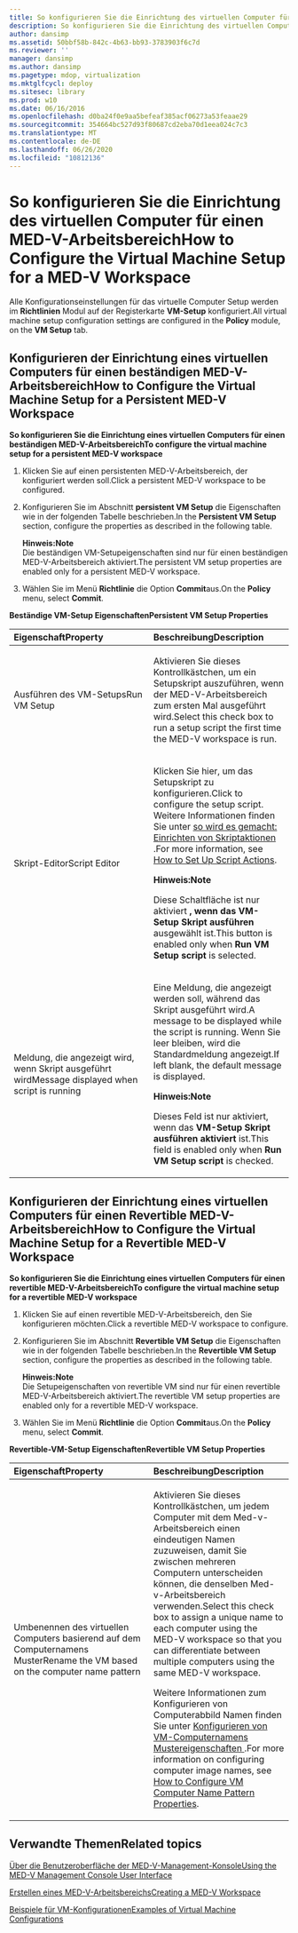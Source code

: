 ```yaml
---
title: So konfigurieren Sie die Einrichtung des virtuellen Computer für einen MED-V-Arbeitsbereich
description: So konfigurieren Sie die Einrichtung des virtuellen Computer für einen MED-V-Arbeitsbereich
author: dansimp
ms.assetid: 50bbf58b-842c-4b63-bb93-3783903f6c7d
ms.reviewer: ''
manager: dansimp
ms.author: dansimp
ms.pagetype: mdop, virtualization
ms.mktglfcycl: deploy
ms.sitesec: library
ms.prod: w10
ms.date: 06/16/2016
ms.openlocfilehash: d0ba24f0e9aa5befeaf385acf06273a53feaae29
ms.sourcegitcommit: 354664bc527d93f80687cd2eba70d1eea024c7c3
ms.translationtype: MT
ms.contentlocale: de-DE
ms.lasthandoff: 06/26/2020
ms.locfileid: "10812136"
---
```

# <span data-ttu-id="cdde5-103">So konfigurieren Sie die Einrichtung des virtuellen Computer für einen MED-V-Arbeitsbereich</span><span class="sxs-lookup"><span data-stu-id="cdde5-103">How to Configure the Virtual Machine Setup for a MED-V Workspace</span></span>


<span data-ttu-id="cdde5-104">Alle Konfigurationseinstellungen für das virtuelle Computer Setup werden im **Richtlinien** Modul auf der Registerkarte **VM-Setup** konfiguriert.</span><span class="sxs-lookup"><span data-stu-id="cdde5-104">All virtual machine setup configuration settings are configured in the **Policy** module, on the **VM Setup** tab.</span></span>

## <span data-ttu-id="cdde5-105">Konfigurieren der Einrichtung eines virtuellen Computers für einen beständigen MED-V-Arbeitsbereich</span><span class="sxs-lookup"><span data-stu-id="cdde5-105">How to Configure the Virtual Machine Setup for a Persistent MED-V Workspace</span></span>


**<span data-ttu-id="cdde5-106">So konfigurieren Sie die Einrichtung eines virtuellen Computers für einen beständigen MED-V-Arbeitsbereich</span><span class="sxs-lookup"><span data-stu-id="cdde5-106">To configure the virtual machine setup for a persistent MED-V workspace</span></span>**

1.  <span data-ttu-id="cdde5-107">Klicken Sie auf einen persistenten MED-V-Arbeitsbereich, der konfiguriert werden soll.</span><span class="sxs-lookup"><span data-stu-id="cdde5-107">Click a persistent MED-V workspace to be configured.</span></span>

2.  <span data-ttu-id="cdde5-108">Konfigurieren Sie im Abschnitt **persistent VM Setup** die Eigenschaften wie in der folgenden Tabelle beschrieben.</span><span class="sxs-lookup"><span data-stu-id="cdde5-108">In the **Persistent VM Setup** section, configure the properties as described in the following table.</span></span>

    **<span data-ttu-id="cdde5-109">Hinweis:</span><span class="sxs-lookup"><span data-stu-id="cdde5-109">Note</span></span>**  
    <span data-ttu-id="cdde5-110">Die beständigen VM-Setupeigenschaften sind nur für einen beständigen MED-V-Arbeitsbereich aktiviert.</span><span class="sxs-lookup"><span data-stu-id="cdde5-110">The persistent VM setup properties are enabled only for a persistent MED-V workspace.</span></span>



3.  <span data-ttu-id="cdde5-111">Wählen Sie im Menü **Richtlinie** die Option **Commit**aus.</span><span class="sxs-lookup"><span data-stu-id="cdde5-111">On the **Policy** menu, select **Commit**.</span></span>

**<span data-ttu-id="cdde5-112">Beständige VM-Setup Eigenschaften</span><span class="sxs-lookup"><span data-stu-id="cdde5-112">Persistent VM Setup Properties</span></span>**

<table>
<colgroup>
<col width="50%" />
<col width="50%" />
</colgroup>
<thead>
<tr class="header">
<th align="left"><span data-ttu-id="cdde5-113">Eigenschaft</span><span class="sxs-lookup"><span data-stu-id="cdde5-113">Property</span></span></th>
<th align="left"><span data-ttu-id="cdde5-114">Beschreibung</span><span class="sxs-lookup"><span data-stu-id="cdde5-114">Description</span></span></th>
</tr>
</thead>
<tbody>
<tr class="odd">
<td align="left"><p><span data-ttu-id="cdde5-115">Ausführen des VM-Setups</span><span class="sxs-lookup"><span data-stu-id="cdde5-115">Run VM Setup</span></span></p></td>
<td align="left"><p><span data-ttu-id="cdde5-116">Aktivieren Sie dieses Kontrollkästchen, um ein Setupskript auszuführen, wenn der MED-V-Arbeitsbereich zum ersten Mal ausgeführt wird.</span><span class="sxs-lookup"><span data-stu-id="cdde5-116">Select this check box to run a setup script the first time the MED-V workspace is run.</span></span></p></td>
</tr>
<tr class="even">
<td align="left"><p><span data-ttu-id="cdde5-117">Skript-Editor</span><span class="sxs-lookup"><span data-stu-id="cdde5-117">Script Editor</span></span></p></td>
<td align="left"><p><span data-ttu-id="cdde5-118">Klicken Sie hier, um das Setupskript zu konfigurieren.</span><span class="sxs-lookup"><span data-stu-id="cdde5-118">Click to configure the setup script.</span></span> <span data-ttu-id="cdde5-119">Weitere Informationen finden Sie unter <a href="how-to-set-up-script-actions.md" data-raw-source="[How to Set Up Script Actions](how-to-set-up-script-actions.md)"> so wird es gemacht: Einrichten von Skriptaktionen </a> .</span><span class="sxs-lookup"><span data-stu-id="cdde5-119">For more information, see <a href="how-to-set-up-script-actions.md" data-raw-source="[How to Set Up Script Actions](how-to-set-up-script-actions.md)">How to Set Up Script Actions</a>.</span></span></p>
<div class="alert">
<strong><span data-ttu-id="cdde5-120">Hinweis:</span><span class="sxs-lookup"><span data-stu-id="cdde5-120">Note</span></span></strong><br/><p><span data-ttu-id="cdde5-121">Diese Schaltfläche ist nur aktiviert <strong> , wenn das VM-Setup Skript ausführen </strong> ausgewählt ist.</span><span class="sxs-lookup"><span data-stu-id="cdde5-121">This button is enabled only when <strong>Run VM Setup script</strong> is selected.</span></span></p>
</div>
<div>

</div></td>
</tr>
<tr class="odd">
<td align="left"><p><span data-ttu-id="cdde5-122">Meldung, die angezeigt wird, wenn Skript ausgeführt wird</span><span class="sxs-lookup"><span data-stu-id="cdde5-122">Message displayed when script is running</span></span></p></td>
<td align="left"><p><span data-ttu-id="cdde5-123">Eine Meldung, die angezeigt werden soll, während das Skript ausgeführt wird.</span><span class="sxs-lookup"><span data-stu-id="cdde5-123">A message to be displayed while the script is running.</span></span> <span data-ttu-id="cdde5-124">Wenn Sie leer bleiben, wird die Standardmeldung angezeigt.</span><span class="sxs-lookup"><span data-stu-id="cdde5-124">If left blank, the default message is displayed.</span></span></p>
<div class="alert">
<strong><span data-ttu-id="cdde5-125">Hinweis:</span><span class="sxs-lookup"><span data-stu-id="cdde5-125">Note</span></span></strong><br/><p><span data-ttu-id="cdde5-126">Dieses Feld ist nur aktiviert, wenn das <strong> VM-Setup Skript ausführen aktiviert </strong> ist.</span><span class="sxs-lookup"><span data-stu-id="cdde5-126">This field is enabled only when <strong>Run VM Setup script</strong> is checked.</span></span></p>
</div>
<div>

</div></td>
</tr>
</tbody>
</table>



## <span data-ttu-id="cdde5-127">Konfigurieren der Einrichtung eines virtuellen Computers für einen Revertible MED-V-Arbeitsbereich</span><span class="sxs-lookup"><span data-stu-id="cdde5-127">How to Configure the Virtual Machine Setup for a Revertible MED-V Workspace</span></span>


**<span data-ttu-id="cdde5-128">So konfigurieren Sie die Einrichtung eines virtuellen Computers für einen revertible MED-V-Arbeitsbereich</span><span class="sxs-lookup"><span data-stu-id="cdde5-128">To configure the virtual machine setup for a revertible MED-V workspace</span></span>**

1.  <span data-ttu-id="cdde5-129">Klicken Sie auf einen revertible MED-V-Arbeitsbereich, den Sie konfigurieren möchten.</span><span class="sxs-lookup"><span data-stu-id="cdde5-129">Click a revertible MED-V workspace to configure.</span></span>

2.  <span data-ttu-id="cdde5-130">Konfigurieren Sie im Abschnitt **Revertible VM Setup** die Eigenschaften wie in der folgenden Tabelle beschrieben.</span><span class="sxs-lookup"><span data-stu-id="cdde5-130">In the **Revertible VM Setup** section, configure the properties as described in the following table.</span></span>

    **<span data-ttu-id="cdde5-131">Hinweis:</span><span class="sxs-lookup"><span data-stu-id="cdde5-131">Note</span></span>**  
    <span data-ttu-id="cdde5-132">Die Setupeigenschaften von revertible VM sind nur für einen revertible MED-V-Arbeitsbereich aktiviert.</span><span class="sxs-lookup"><span data-stu-id="cdde5-132">The revertible VM setup properties are enabled only for a revertible MED-V workspace.</span></span>



3.  <span data-ttu-id="cdde5-133">Wählen Sie im Menü **Richtlinie** die Option **Commit**aus.</span><span class="sxs-lookup"><span data-stu-id="cdde5-133">On the **Policy** menu, select **Commit**.</span></span>

**<span data-ttu-id="cdde5-134">Revertible-VM-Setup Eigenschaften</span><span class="sxs-lookup"><span data-stu-id="cdde5-134">Revertible VM Setup Properties</span></span>**

<table>
<colgroup>
<col width="50%" />
<col width="50%" />
</colgroup>
<thead>
<tr class="header">
<th align="left"><span data-ttu-id="cdde5-135">Eigenschaft</span><span class="sxs-lookup"><span data-stu-id="cdde5-135">Property</span></span></th>
<th align="left"><span data-ttu-id="cdde5-136">Beschreibung</span><span class="sxs-lookup"><span data-stu-id="cdde5-136">Description</span></span></th>
</tr>
</thead>
<tbody>
<tr class="odd">
<td align="left"><p><span data-ttu-id="cdde5-137">Umbenennen des virtuellen Computers basierend auf dem Computernamens Muster</span><span class="sxs-lookup"><span data-stu-id="cdde5-137">Rename the VM based on the computer name pattern</span></span></p></td>
<td align="left"><p><span data-ttu-id="cdde5-138">Aktivieren Sie dieses Kontrollkästchen, um jedem Computer mit dem Med-v-Arbeitsbereich einen eindeutigen Namen zuzuweisen, damit Sie zwischen mehreren Computern unterscheiden können, die denselben Med-v-Arbeitsbereich verwenden.</span><span class="sxs-lookup"><span data-stu-id="cdde5-138">Select this check box to assign a unique name to each computer using the MED-V workspace so that you can differentiate between multiple computers using the same MED-V workspace.</span></span></p>
<p><span data-ttu-id="cdde5-139">Weitere Informationen zum Konfigurieren von Computerabbild Namen finden Sie unter <a href="how-to-configure-vm-computer-name-pattern-propertiesmedvv2.md" data-raw-source="[How to Configure VM Computer Name Pattern Properties](how-to-configure-vm-computer-name-pattern-propertiesmedvv2.md)"> Konfigurieren von VM-Computernamens Mustereigenschaften </a> .</span><span class="sxs-lookup"><span data-stu-id="cdde5-139">For more information on configuring computer image names, see <a href="how-to-configure-vm-computer-name-pattern-propertiesmedvv2.md" data-raw-source="[How to Configure VM Computer Name Pattern Properties](how-to-configure-vm-computer-name-pattern-propertiesmedvv2.md)">How to Configure VM Computer Name Pattern Properties</a>.</span></span></p></td>
</tr>
</tbody>
</table>



## <span data-ttu-id="cdde5-140">Verwandte Themen</span><span class="sxs-lookup"><span data-stu-id="cdde5-140">Related topics</span></span>


[<span data-ttu-id="cdde5-141">Über die Benutzeroberfläche der MED-V-Management-Konsole</span><span class="sxs-lookup"><span data-stu-id="cdde5-141">Using the MED-V Management Console User Interface</span></span>](using-the-med-v-management-console-user-interface.md)

[<span data-ttu-id="cdde5-142">Erstellen eines MED-V-Arbeitsbereichs</span><span class="sxs-lookup"><span data-stu-id="cdde5-142">Creating a MED-V Workspace</span></span>](creating-a-med-v-workspacemedv-10-sp1.md)

[<span data-ttu-id="cdde5-143">Beispiele für VM-Konfigurationen</span><span class="sxs-lookup"><span data-stu-id="cdde5-143">Examples of Virtual Machine Configurations</span></span>](examples-of-virtual-machine-configurationsv2.md)









